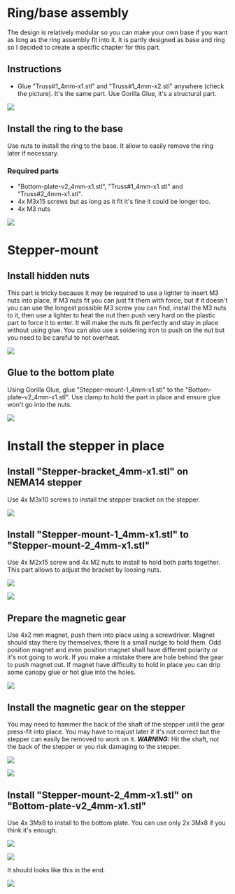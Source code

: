 # Ring/base assembly

The design is relatively modular so you can make your own base if you want as long as the ring assembly fit into it.
It is partly designed as base and ring so I decided to create a specific chapter for this part.

## Instructions

- Glue "Truss#1_4mm-x1.stl" and "Truss#1_4mm-x2.stl" anywhere (check the picture). It's the same part.
Use Gorilla Glue, it's a structural part.

![](./Assets/Bottom-plate+trussx2.png)

## Install the ring to the base

Use nuts to install the ring to the base. It allow to easily remove the ring later if necessary.

### Required parts

- "Bottom-plate-v2_4mm-x1.stl", "Truss#1_4mm-x1.stl" and "Truss#2_4mm-x1.stl".
- 4x M3x15 screws but as long as it fit it's fine it could be longer too.
- 4x M3 nuts

![](./Assets/bridge-to-base.png)

# Stepper-mount

## Install hidden nuts

This part is tricky because it may be required to use a lighter to insert M3 nuts into place.
If M3 nuts fit you can just fit them with force, but if it doesn't you can use the longest possible M3 screw you can find, install the M3 nuts to it, then use a lighter to heat the nut then push very hard on the plastic part to force it to enter. It will make the nuts fit perfectly and stay in place without using glue.
You can also use a soldering iron to push on the nut but you need to be careful to not overheat.

![](./Assets/stepper-mount-1-bottom-view.png)

## Glue to the bottom plate

Using Gorilla Glue, glue "Stepper-mount-1_4mm-x1.stl" to the "Bottom-plate-v2_4mm-x1.stl".
Use clamp to hold the part in place and ensure glue won't go into the nuts.

![](./Assets/base-stepper-mount-1.png)

# Install the stepper in place

## Install "Stepper-bracket_4mm-x1.stl" on NEMA14 stepper

Use 4x M3x10 screws to install the stepper bracket on the stepper. 

![](./Assets/Stepper-bracket.png)

## Install "Stepper-mount-1_4mm-x1.stl" to "Stepper-mount-2_4mm-x1.stl"

Use 4x M2x15 screw and 4x M2 nuts to install to hold both parts together.
This part allows to adjust the bracket by loosing nuts.

![](./Assets/Stepper-mount-2_on_Stepper-mount-1.png)

![](./Assets/Stepper-mount-example.png)

## Prepare the magnetic gear

Use 4x2 mm magnet, push them into place using a screwdriver. Magnet should stay there by themselves, there is a small nudge to hold them.
Odd position magnet and even position magnet shall have different polarity or it's not going to work. If you make a mistake there are hole behind the gear to push magnet out. If magnet have difficulty to hold in place you can drip some canopy glue or hot glue into the holes.

![](./Assets/magnet-gear-on-shaft.png)

## Install the magnetic gear on the stepper

You may need to hammer the back of the shaft of the stepper until the gear press-fit into place. You may have to reajust later if it's not correct but the stepper can easily be removed to work on it.
***WARNING:*** Hit the shaft, not the back of the stepper or you risk damaging to the stepper.

![](./Assets/stepper-hit-place.png)

![](./Assets/magnet-gear-on-shaft.png)

## Install "Stepper-mount-2_4mm-x1.stl" on "Bottom-plate-v2_4mm-x1.stl"

Use 4x 3Mx8 to install to the bottom plate. You can use only 2x 3Mx8 if you think it's enough.

![](./Assets/Stepper-mount-2_to_bottom-plate.png)

![](./Assets/Stepper-mount-2-real.png)

It should looks like this in the end.

![](./Assets/base%2Bring-assembled.png)
